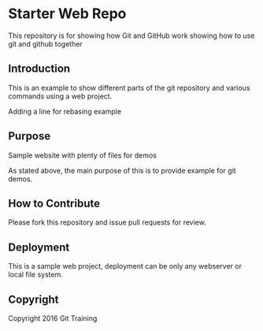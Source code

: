 # Starter Web Repo

This repository is for showing how Git and GitHub work
showing how to use git and github together

## Introduction

This is an example to show different parts of the git repository
and various commands using a web project.

Adding a line for rebasing example

## Purpose

Sample website with plenty of files for demos

As stated above, the main purpose of this is to provide
example for git demos.

## How to Contribute

Please fork this repository and issue pull requests for review.

## Deployment

This is a sample web project, deployment can be only any webserver
or local file system.

## Copyright

Copyright 2016 Git Training
